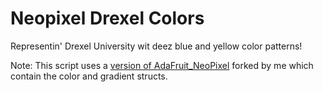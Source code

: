 # Neopixel Drexel Colors

Representin' Drexel University wit deez blue and yellow color patterns!

Note: This script uses a [version of AdaFruit_NeoPixel](https://github.com/andydevs/Adafruit_NeoPixel/tree/color_functions) forked by me which contain the color and gradient structs.